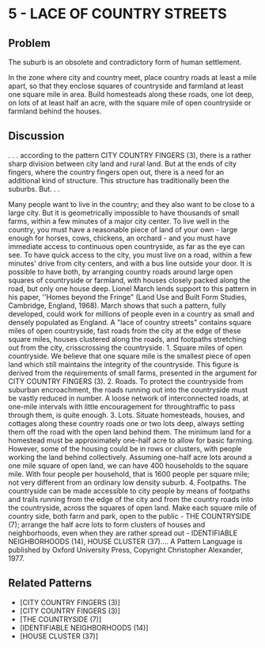 # 5 - LACE OF COUNTRY STREETS

## Problem

The suburb is an obsolete and contradictory form of human settlement.

In the zone where city and country meet, place country roads at least a mile apart, so that they enclose squares of countryside and farmland at least one square mile in area. Build homesteads along these roads, one lot deep, on lots of at least half an acre, with the square mile of open countryside or farmland behind the houses.

## Discussion

. . . according to the pattern CITY COUNTRY FINGERS (3), there is a rather sharp division between city land and rural land. But at the ends of city fingers, where the country fingers open out, there is a need for an additional kind of structure. This structure has traditionally been the suburbs. But. . .

Many people want to live in the country; and they also want to be close to a large city. But it is geometrically impossible to have thousands of small farms, within a few minutes of a major city center. To live well in the country, you must have a reasonable piece of land of your own - large enough for horses, cows, chickens, an orchard - and you must have immediate access to continuous open countryside, as far as the eye can see. To have quick access to the city, you must live on a road, within a few minutes' drive from city centers, and with a bus line outside your door. It is possible to have both, by arranging country roads around large open squares of countryside or farmland, with houses closely packed along the road, but only one house deep. Lionel March lends support to this pattern in his paper, ''Homes beyond the Fringe" (Land Use and Built Form Studies, Cambridge, England, 1968). March shows that such a pattern, fully developed, could work for millions of people even in a country as small and densely populated as England. A "lace of country streets" contains square miles of open countryside, fast roads from the city at the edge of these square miles, houses clustered along the roads, and footpaths stretching out from the city, crisscrossing the countryside. 1. Square miles of open countryside. We believe that one square mile is the smallest piece of open land which still maintains the integrity of the countryside. This figure is derived from the requirements of small farms, presented in the argument for CITY COUNTRY FINGERS (3). 2. Roads. To protect the countryside from suburban encroachment, the roads running out into the countryside must be vastly reduced in number. A loose network of interconnected roads, at one-mile intervals with little encouragement for throughtraffic to pass through them, is quite enough. 3. Lots. Situate homesteads, houses, and cottages along these country roads one or two lots deep, always setting them off the road with the open land behind them. The minimum land for a homestead must be approximately one-half acre to allow for basic farming. However, some of the housing could be in rows or clusters, with people working the land behind collectively. Assuming one-half acre lots around a one mile square of open land, we can have 400 households to the square mile. With four people per household, that is 1600 people per square mile; not very different from an ordinary low density suburb. 4. Footpaths. The countryside can be made accessible to city people by means of footpaths and trails running from the edge of the city and from the country roads into the countryside, across the squares of open land. Make each square mile of country side, both farm and park, open to the public - THE COUNTRYSIDE (7); arrange the half acre lots to form clusters of houses and neighborhoods, even when they are rather spread out - IDENTIFIABLE NEIGHBORHOODS (14), HOUSE CLUSTER (37).... A Pattern Language is published by Oxford University Press, Copyright Christopher Alexander, 1977.

## Related Patterns

- [CITY COUNTRY FINGERS (3)]
- [CITY COUNTRY FINGERS (3)]
- [THE COUNTRYSIDE (7)]
- [IDENTIFIABLE NEIGHBORHOODS (14)]
- [HOUSE CLUSTER (37)]
